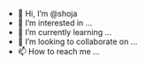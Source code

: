 - 👋 Hi, I’m @shoja
- 👀 I’m interested in ...
- 🌱 I’m currently learning ...
- 💞️ I’m looking to collaborate on ...
- 📫 How to reach me ...

<!---
shoja/shoja is a ✨ special ✨ repository because its `README.md` (this file) appears on your GitHub profile.
You can click the Preview link to take a look at your changes.
--->
